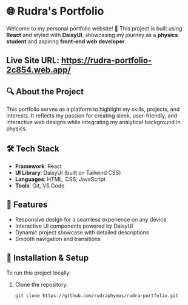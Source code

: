 # 🌐 Rudra's Portfolio  

Welcome to my personal portfolio website! 🚀 This project is built using **React** and styled with **DaisyUI**, showcasing my journey as a **physics student** and aspiring **front-end web developer**.  

Live Site URL:
https://rudra-portfolio-2c854.web.app/
-------

## 🔍 About the Project  
This portfolio serves as a platform to highlight my skills, projects, and interests. It reflects my passion for creating sleek, user-friendly, and interactive web designs while integrating my analytical background in physics.  

## 🛠️ Tech Stack  
- **Framework**: React  
- **UI Library**: DaisyUI (built on Tailwind CSS)  
- **Languages**: HTML, CSS, JavaScript  
- **Tools**: Git, VS Code  

## 🎨 Features  
- Responsive design for a seamless experience on any device  
- Interactive UI components powered by DaisyUI  
- Dynamic project showcase with detailed descriptions  
- Smooth navigation and transitions  

## 🚀 Installation & Setup  
To run this project locally:  
1. Clone the repository:  
   ```bash  
   git clone https://github.com/rudraphymos/rudra-portfolio.git  